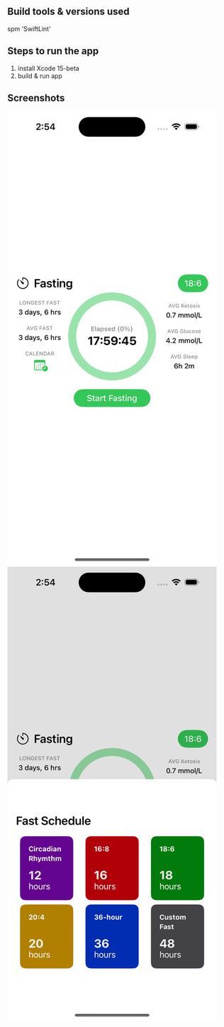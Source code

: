 ## Build tools & versions used
  spm 'SwiftLint'

## Steps to run the app
1) install Xcode 15-beta
2) build & run app 

## Screenshots
![Screenshot1](/Screenshots/Screenshot_1.png)
![Screenshot2](/Screenshots/Screenshot_2.png)
